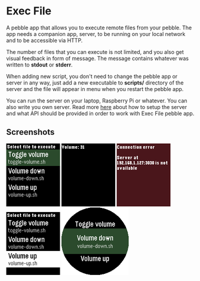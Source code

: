# Exec File

A pebble app that allows you to execute remote files from your pebble. The app 
needs a companion app, server, to be running on your local network and to be
accessible via HTTP.

The number of files that you can execute is not limited, and you also get 
visual feedback in form of message. The message contains whatever was written 
to **stdout** or **stderr**.

When adding new script, you don't need to change the pebble app or server in 
any way, just add a new executable to **scripts/** directory of the server and 
the file will appear in menu when you restart the pebble app.

You can run the server on your laptop, Raspberry Pi or whatever. You can also 
write you own server. Read more [here](server/README.md) about how to setup the 
server and what API should be provided in order to work with Exec File pebble 
app.

## Screenshots

![Basalt menu](pebble/screenshots/basalt_menu.png)
![Basalt success msg](pebble/screenshots/basalt_success_msg.png)
![Basalt success msg](pebble/screenshots/basalt_error_msg.png)
![Aplite menu](pebble/screenshots/aplite_menu.png)
![Chalk menu](pebble/screenshots/chalk_menu.png)
